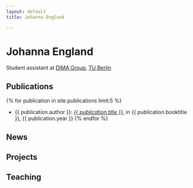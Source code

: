 ```yaml
---
layout: default
title: Johanna England

---
```

# Johanna England

Student assistant at [DIMA Group](http://www.dima.tu-berlin.de), [TU Berlin](http://www.tu-berlin.de)

## Publications 

{% for publication in site.publications limit:5 %}
* {{ publication.author }}: <a href="{{ publication.url }}">*{{ publication.title }}*</a>, in {{ publication.booktitle }}, {{ publication.year }}
{% endfor %}

## News



## Projects

## Teaching
